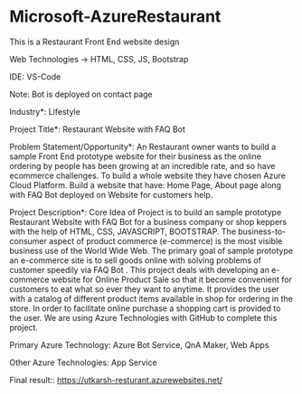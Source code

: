 # Microsoft-AzureRestaurant

This is a Restaurant Front End website design

Web Technologies -> HTML, CSS, JS, Bootstrap

IDE: VS-Code

Note: Bot is deployed on contact page

Industry*: Lifestyle

Project Title*: Restaurant Website with FAQ Bot

Problem Statement/Opportunity*: 
An Restaurant owner wants to build a sample Front End prototype website for their business as the online ordering by people has been growing at an incredible rate, and so have ecommerce challenges. To build a whole website they have chosen Azure Cloud Platform. Build a website that have: Home Page, About page along with FAQ Bot deployed on Website for customers help.

Project Description*: 
Core Idea of Project is to build an sample prototype Restaurant Website with FAQ Bot for a business company or shop keppers with the help of HTML, CSS, JAVASCRIPT, BOOTSTRAP. The business-to-consumer aspect of product commerce (e-commerce) is the most visible business use of the World Wide Web. The primary goal of sample prototype an e-commerce site is to sell goods online with solving problems of customer speedily via FAQ Bot . This project deals with developing an e-commerce website for Online Product Sale so that it become convenient for customers to eat what so ever they want to anytime. It provides the user with a catalog of different product items available in shop for ordering in the store. In order to facilitate online purchase a shopping cart is provided to the user. We are using Azure Technologies with GitHub to complete this project.

Primary Azure Technology: Azure Bot Service, QnA Maker, Web Apps

Other Azure Technologies: App Service

Final result::
https://utkarsh-resturant.azurewebsites.net/
